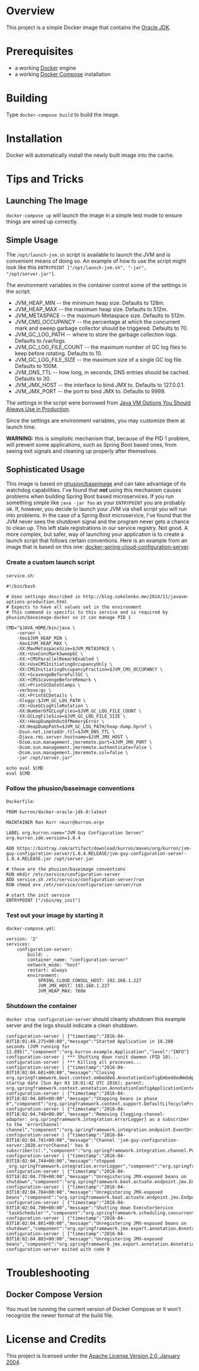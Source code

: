# Overview
This project is a simple Docker image that contains the [Oracle JDK](http://www.oracle.com/technetwork/java/index.html).

# Prerequisites
* a working [Docker](http://docker.io) engine
* a working [Docker Compose](http://docker.io) installation

# Building
Type `docker-compose build` to build the image.

# Installation
Docker will automatically install the newly built image into the cache.

# Tips and Tricks

## Launching The Image

`docker-compose up` will launch the image in a simple test mode to ensure things are wired up correctly. 

## Simple Usage
The `/opt/launch-jvm.sh` script is available to launch the JVM and is convenient means of doing so. An
example of how to use the script might look like this `ENTRYPOINT ["/opt/launch-jvm.sh", "-jar", "/opt/server.jar"]`.

The environment variables in the container control some of the settings in the script:

* JVM_HEAP_MIN -- the minimum heap size. Defaults to 128m.
* JVM_HEAP_MAX -- the maximum heap size. Defaults to 512m.
* JVM_METASPACE -- the maximum Metaspace size. Defaults to 512m.
* JVM_CMS_OCCUPANCY -- the percentage at which the concurrent mark and sweep garbage collector should be triggered. Defaults to 70.
* JVM_GC_LOG_PATH -- where to store the garbage collection logs. Defaults to /var/logs.
* JVM_GC_LOG_FILE_COUNT -- the maximum number of GC log files to keep before rotating. Defaults to 10.
* JVM_GC_LOG_FILE_SIZE -- the maximum size of a single GC log file. Defaults to 100M.
* JVM_DNS_TTL -- how long, in seconds, DNS entries should be cached. Defaults to 30.
* JVM_JMX_HOST -- the interface to bind JMX to.  Defaults to 127.0.0.1.
* JVM_JMX_PORT -- the port to bind JMX to.  Defaults to  9999.

The settings in the script were borrowed from 
[Java VM Options You Should Always Use in Production](http://blog.sokolenko.me/2014/11/javavm-options-production.html).

Since the settings are environment variables, you may customize them at launch time.

**WARNING:** this is simplistic mechanism that, because of the PID 1 problem, will prevent some applications, such as
Spring Boot based ones, from seeing exit signals and cleaning up properly after themselves.
 
## Sophisticated Usage
This image is based on [phusion/baseimage](https://hub.docker.com/r/phusion/baseimage/) and can take advantage of its
watchdog capabilities.  I've found that **not** using this mechanism causes problems when building Spring Boot based
microservices.  If you run something simple like `java -jar foo` as your `ENTRYPOINT` you are probably ok.  If,
however, you decide to launch your JVM via shell script you will run into problems.  In the case of a Spring Boot 
microservice, I've found that the JVM never sees the shutdown signal and the program never gets a chance to clean 
up.  This left stale registrations in our service registry.  Not good.  A more complex, but safer, way of launching 
your application is to create a launch script that follows certain conventions.  Here is an example from an
image that is based on this one: [docker-spring-cloud-configuration-server](https://github.com/kurron/docker-spring-cloud-configuration-server).

### Create a custom launch script

`service.sh`:

```
#!/bin/bash

# Uses settings described in http://blog.sokolenko.me/2014/11/javavm-options-production.html
# Expects to have all values set in the environment
# This command is specific to this service and is required by phusion/baseimage-docker so it can manage PID 1

CMD="$JAVA_HOME/bin/java \
    -server \
    -Xms$JVM_HEAP_MIN \
    -Xmx$JVM_HEAP_MAX \
    -XX:MaxMetaspaceSize=$JVM_METASPACE \
    -XX:+UseConcMarkSweepGC \
    -XX:+CMSParallelRemarkEnabled \
    -XX:+UseCMSInitiatingOccupancyOnly \
    -XX:CMSInitiatingOccupancyFraction=$JVM_CMS_OCCUPANCY \
    -XX:+ScavengeBeforeFullGC \
    -XX:+CMSScavengeBeforeRemark \
    -XX:+PrintGCDateStamps \
    -verbose:gc \
    -XX:+PrintGCDetails \
    -Xloggc:$JVM_GC_LOG_PATH \
    -XX:+UseGCLogFileRotation \
    -XX:NumberOfGCLogFiles=$JVM_GC_LOG_FILE_COUNT \
    -XX:GCLogFileSize=$JVM_GC_LOG_FILE_SIZE \
    -XX:+HeapDumpOnOutOfMemoryError \
    -XX:HeapDumpPath=$JVM_GC_LOG_PATH/heap-dump.hprof \
    -Dsun.net.inetaddr.ttl=$JVM_DNS_TTL \
    -Djava.rmi.server.hostname=$JVM_JMX_HOST \
    -Dcom.sun.management.jmxremote.port=$JVM_JMX_PORT \
    -Dcom.sun.management.jmxremote.authenticate=false \
    -Dcom.sun.management.jmxremote.ssl=false \
    -jar /opt/server.jar"

echo eval $CMD
eval $CMD
```

### Follow the phusion/baseimage conventions

`Dockerfile`:

```
FROM kurron/docker-oracle-jdk-8:latest

MAINTAINER Ron Kurr <kurr@kurron.org>

LABEL org.kurron.name="JVM Guy Configuration Server" org.kurron.ide.version=1.0.4

ADD https://bintray.com/artifact/download/kurron/maven/org/kurron/jvm-guy-configuration-server/1.0.4.RELEASE/jvm-guy-configuration-server-1.0.4.RELEASE.jar /opt/server.jar

# these are the phusion/baseimage conventions
RUN mkdir /etc/service/configuration-server
ADD service.sh /etc/service/configuration-server/run 
RUN chmod a+x /etc/service/configuration-server/run

# start the init service 
ENTRYPOINT ["/sbin/my_init"]
```

### Test out your image by starting it

`docker-compose.yml`:


```
version: '2'
services:
    configuration-server:
        build: .
        container_name: "configuration-server"
        network_mode: "host"
        restart: always
        environment:
            SPRING_CLOUD_CONSUL_HOST: 192.168.1.227
            JVM_JMX_HOST: 192.168.1.227
            JVM_HEAP_MAX: 768m 
```

### Shutdown the container 
`docker stop configuration-server` should cleanly shutdown this example server and the logs should indicate a clean shutdown.

```
configuration-server | {"timestamp":"2016-04-03T18:01:49.275+00:00","message":"Started Application in 10.288 seconds (JVM running for 12.895)","component":"org.kurron.example.Application","level":"INFO"}
configuration-server | *** Shutting down runit daemon (PID 10)...
configuration-server | *** Killing all processes...
configuration-server | {"timestamp":"2016-04-03T18:02:04.601+00:00","message":"Closing org.springframework.boot.context.embedded.AnnotationConfigEmbeddedWebApplicationContext@33f4c061: startup date [Sun Apr 03 18:01:42 UTC 2016]; parent: org.springframework.context.annotation.AnnotationConfigApplicationContext@2680968e","component":"org.springframework.boot.context.embedded.AnnotationConfigEmbeddedWebApplicationContext","level":"INFO"}
configuration-server | {"timestamp":"2016-04-03T18:02:04.605+00:00","message":"Stopping beans in phase 0","component":"org.springframework.context.support.DefaultLifecycleProcessor","level":"INFO"}
configuration-server | {"timestamp":"2016-04-03T18:02:04.740+00:00","message":"Removing {logging-channel-adapter:_org.springframework.integration.errorLogger} as a subscriber to the 'errorChannel' channel","component":"org.springframework.integration.endpoint.EventDrivenConsumer","level":"INFO"}
configuration-server | {"timestamp":"2016-04-03T18:02:04.741+00:00","message":"Channel 'jvm-guy-configuration-server:2020.errorChannel' has 0 subscriber(s).","component":"org.springframework.integration.channel.PublishSubscribeChannel","level":"INFO"}
configuration-server | {"timestamp":"2016-04-03T18:02:04.744+00:00","message":"stopped _org.springframework.integration.errorLogger","component":"org.springframework.integration.endpoint.EventDrivenConsumer","level":"INFO"}
configuration-server | {"timestamp":"2016-04-03T18:02:04.778+00:00","message":"Unregistering JMX-exposed beans on shutdown","component":"org.springframework.boot.actuate.endpoint.jmx.EndpointMBeanExporter","level":"INFO"}
configuration-server | {"timestamp":"2016-04-03T18:02:04.784+00:00","message":"Unregistering JMX-exposed beans","component":"org.springframework.boot.actuate.endpoint.jmx.EndpointMBeanExporter","level":"INFO"}
configuration-server | {"timestamp":"2016-04-03T18:02:04.790+00:00","message":"Shutting down ExecutorService 'taskScheduler'","component":"org.springframework.scheduling.concurrent.ThreadPoolTaskScheduler","level":"INFO"}
configuration-server | {"timestamp":"2016-04-03T18:02:04.801+00:00","message":"Unregistering JMX-exposed beans on shutdown","component":"org.springframework.jmx.export.annotation.AnnotationMBeanExporter","level":"INFO"}
configuration-server | {"timestamp":"2016-04-03T18:02:04.803+00:00","message":"Unregistering JMX-exposed beans","component":"org.springframework.jmx.export.annotation.AnnotationMBeanExporter","level":"INFO"}
configuration-server exited with code 0
```

# Troubleshooting

## Docker Compose Version
You must be running the current version of Docker Compose or it won't recognize the newer format of the build file.

# License and Credits
This project is licensed under the [Apache License Version 2.0, January 2004](http://www.apache.org/licenses/).

